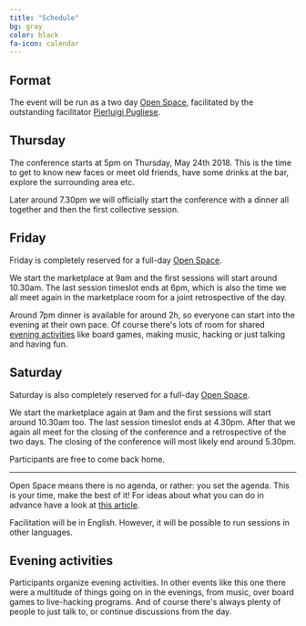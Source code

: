 ```yaml
---
title: "Schedule"
bg: gray
color: black
fa-icon: calendar
---
```


## Format
The event will be run as a two day [Open Space](http://agilecoachcamp.org/tiki-index.php?page=OpenSpace), facilitated by the outstanding facilitator [Pierluigi Pugliese](http://blog.connexxo.com).

## Thursday
The conference starts at 5pm on Thursday, May 24th 2018. This is the time to get to know new faces or meet old friends, have some drinks at the bar, explore the surrounding area etc.

Later around 7.30pm we will officially start the conference with a dinner all together and then the first collective session.

## Friday
Friday is completely reserved for a full-day [Open Space](http://agilecoachcamp.org/tiki-index.php?page=OpenSpace).

We start the marketplace at 9am and the first sessions will start around 10.30am. The last session timeslot ends at 6pm, which is also the time we all meet again in the marketplace room for a joint retrospective of the day.

Around 7pm dinner is available for around 2h, so everyone can start into the evening at their own pace. Of course there's lots of room for shared [evening activities](https://www.socrates-conference.de/wiki/2015/evening-activities) like board games, making music, hacking or just talking and having fun.

## Saturday
Saturday is also completely reserved for a full-day [Open Space](http://agilecoachcamp.org/tiki-index.php?page=OpenSpace).

We start the marketplace again at 9am and the first sessions will start around 10.30am too. The last session timeslot ends at 4.30pm. After that we again all meet for the closing of the conference and a retrospective of the two days. The closing of the conference will most likely end around 5.30pm.

Participants are free to come back home.

- - - - - - - - - -

Open Space means there is no agenda, or rather: you set the agenda. This is your time, make the best of it! For ideas about what you can do in advance have a look at [this article](http://www.unconference.net/unconferencing-how-to-prepare-to-attend-an-unconference/).

Facilitation will be in English. However, it will be possible to run sessions in other languages.

## Evening activities
Participants organize evening activities. In other events like this one there were a multitude of things going on in the evenings, from music, over board games to live-hacking programs. And of course there's always plenty of people to just talk to, or continue discussions from the day.
